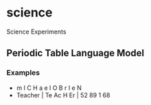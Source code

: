 # science
Science Experiments
## Periodic Table Language Model
### Examples
- m I C H a e l  O B r I e N
- Teacher | Te Ac H Er | 52 89 1 68
